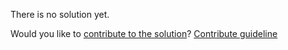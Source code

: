 
There is no solution yet.

Would you like to [contribute to the solution](https://github.com/BFEdev/BFE.dev-solutions/blob/main/question/what-is-http-cache-how-does-it-work_en.md)? [Contribute guideline](https://github.com/BFEdev/BFE.dev-solutions#how-to-contribute)
